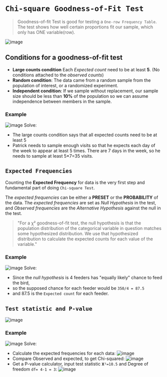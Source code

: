 # `Chi-square Goodness-of-Fit Test`
> Goodness-of-fit Test is good for testing a `One-row Frequency Table`.
The test shows how well certain proportions fit our sample, which only has ONE variable(row).

![image](https://user-images.githubusercontent.com/14041622/45583687-52c7e680-b8f9-11e8-93dc-72a35a4321ed.png)

## Conditions for a goodness-of-fit test
- **Large counts condition**
Each _Expected count_ need to be at least **5**. 
(No conditions attached to the _observed counts_)
- **Random condition**: The data came from a random sample from the population of interest, or a randomized experiment.
- **Independent condition**:  If we sample without replacement, our sample size should be less than **10%** of the population so we can assume independence between members in the sample. 

### Example
![image](https://user-images.githubusercontent.com/14041622/45583810-2d3bdc80-b8fb-11e8-8216-b785f7c4372f.png)
Solve:
- The large counts condition says that all expected counts need to be at least 5
- Patrick needs to sample enough visits so that he expects each day of the week to appear at least 5 times. There are 7 days in the week, so he needs to sample at least 5*7=35 visits.


## `Expected Frequencies`
Counting the **Expected Frequency** for data is the very first step and fundamental part of doing `Chi-square Test`.

The _expected frequencies_ can be either a **PRESET** or the **PROBABILITY** of the data.
The _expected frequencies_ are set as _Null Hypothesis_ in the test, 
and _Observed frequencies_ are the _Alternative Hypothesis_ against the null in the test.

> "For a χ² goodness-of-fit test, the null hypothesis is that the population distribution of the categorical variable in question matches some hypothesized distribution. We use that hypothesized distribution to calculate the expected counts for each value of the variable."


### Example
![image](https://user-images.githubusercontent.com/14041622/45583713-90c50a80-b8f9-11e8-8b40-e84350911584.png)
Solve:
- Since the _null hypothesis_ is 4 feeders has "equally likely" chance to feed the bird,
- so the supposed chance for each feeder would be `350/4 = 87.5`
- and 87.5 is the `Expected count` for each feeder.


## `Test statistic and P-value`
![image](https://user-images.githubusercontent.com/14041622/45584115-d3d6ac00-b900-11e8-9218-1dd04632c7bf.png)


### Example
![image](https://user-images.githubusercontent.com/14041622/45584040-30d16280-b8ff-11e8-9bd4-360d666413a6.png)
Solve:
- Calculate the expected frequencies for each data:
![image](https://user-images.githubusercontent.com/14041622/45584122-f1a41100-b900-11e8-98d3-0b5a4c0406dd.png)
- Compare Observed and expected, to get Chi-squared:
![image](https://user-images.githubusercontent.com/14041622/45584124-084a6800-b901-11e8-960e-0222acc29a1b.png)
- Get a P-value calculator, input test statistic `𝐗²=10.5` and Degree of freedom `df= 4-1 = 3`:
![image](https://user-images.githubusercontent.com/14041622/45584134-4ba4d680-b901-11e8-8dc3-655d985ad832.png)

